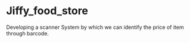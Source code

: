 # Jiffy_food_store
Developing a scanner System by which we can identify the price of item through barcode. 

